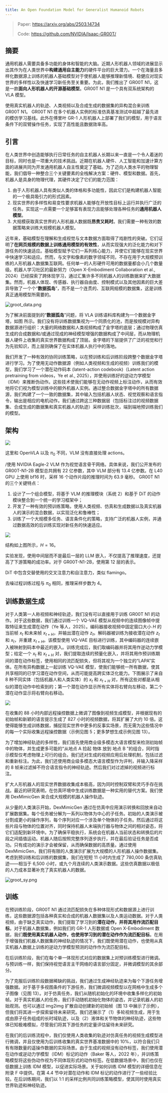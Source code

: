 ```yaml
---
title: An Open Foundation Model for Generalist Humanoid Robots
---
```


> Paper: https://arxiv.org/abs/2503.14734
>
> Code: https://github.com/NVIDIA/Isaac-GR00T/

## 摘要

通用机器人需要具备多功能的身体和智能的大脑。近期人形机器人领域的进展显示出其作为在人类世界中**构建通用自主能力**的硬件平台的巨大潜力。一个在海量且多样化数据源上训练的机器人基础模型对于使机器人能够推理新情境、稳健应对现实世界的多样性以及快速学习新任务至关重要。为此，我们推出了 GR00T N1，这是一款**面向人形机器人的开源基础模型**。GR00T N1 是一个具有双系统架构的 VLA 模型。

使用真实机器人的轨迹、人类视频以及合成生成的数据集的异构混合来训练 GR00T N1。 GR00T N1 在多个机器人实例的标准仿真基准测试中超越了最先进的模仿学习基线。此外在傅里叶 GR-1 人形机器人上部署了我们的模型，用于语言条件下的双臂操作任务，实现了高性能且数据效率高。

## 引言

在人类世界中创造能够执行日常任务的自主机器人长期以来一直是一个令人着迷的目标，同时也是一项重大的技术挑战。近期在机器人硬件、人工智能和加速计算方面的进展共同为开发通用机器人自主性奠定了基础。为了迈向人类水平的物理智能，我们倡导一种整合三个关键要素的全栈解决方案：硬件、模型和数据。首先，机器人是具身的物理代理，其硬件决定了它们的能力范围：

1. 由于人形机器人具有类似人类的体格和多功能性，因此它们是构建机器人智能的一个极具吸引力的形式因素。
2. 现实世界的多样性和易变性要求机器人能够在开放性目标上运行并执行广泛的任务。实现这一点需要一个足够富有表现力且能够处理各种任务的**通用机器人模型**。
3. 大规模获取真实世界的人形机器人数据既**昂贵又耗时**。我们需要一种有效的数据策略来训练大规模机器人模型。

近年来，基础模型在理解和生成视觉与文本数据方面取得了戏剧性的突破。它们证明了**在网页规模的数据上训练通用模型的有效性**，从而实现强大的泛化能力和对下游任务的快速适应。基础模型赋予它们一系列核心能力，并使它们能够在现实世界中快速学习和适应。然而，与文字和像素的数字领域不同，不存在用于大规模预训练的人形机器人数据集互联网。任何单一的人形硬件可用的数据量都会小几个数量级。机器人学习社区的最新努力（Open X-Embodiment Collaboration et al., 2024）已经探索了跨体现学习，通过汇集许多不同机器人的训练数据来扩大数据集。然而，机器人体现、传感器、执行器自由度、控制模式以及其他因素的巨大差异导致了一个个“**数据孤岛**”，而不是一个连贯的、互联网规模的数据集，这是训练真正通用模型所需要的。

![groot_data.png](./images/groot_data.png)

为了解决前面提到的“**数据孤岛**”问题，将 VLA 训练语料库构建为一个数据金字塔，如图 所示。我们没有将训练数据集视为一个同质化的池，而是按规模对异构数据源进行组织：大量的网络数据和人类视频构成了金字塔的底层；通过物理仿真生成的合成数据和/或通过现成的神经模型增强的数据构成了中间层，而从物理机器人硬件上收集的真实世界数据构成了顶层。金字塔的下层提供了广泛的视觉和行为先验知识，而上层则确保了在实体机器人执行中的落地。

我们开发了一种有效的协同训练策略，以在预训练和后训练阶段跨整个数据金字塔进行学习。为了使用无动作数据源（例如人类视频和生成的视频）训练我们的模型，我们学习了一个潜在动作码本 (latent-action codebook)（Latent action pretraining from videos，Ye et al., 2025），并使用训练好的逆动力学模型（IDM）来推断伪动作。这些技术使我们能够在无动作视频上标注动作，从而有效地将它们视为模型训练中的额外机器人实例。通过整合数据金字塔中的所有数据源，我们构建了一个一致的数据集，其中输入包括机器人状态、视觉观察和语言指令，输出是相应的电机动作。我们通过跨这三种数据层（包括标注过的视频数据集、合成生成的数据集和真实机器人的轨迹）采样训练批次，端到端地预训练我们的模型。

## 架构

![](./images/groot_arc.png)

这里和 OpenVLA 以及 $\pi_{0}$ 不同，VLM 没有直接处理 actions。

/使用 NVIDIA Eagle-2 VLM 作为视觉语言骨干网络。具体来说，我们公开发布的 GR00T-N1-2B 模型总共拥有 22 亿参数，其中 VLM 部分有 13.4 亿参数。在 L40 GPU 上使用 bf16 时，采样 16 个动作片段的推理时间为 63.9 毫秒。 GR00T N1 的三个关键特点：

1. 设计了一个组合模型，将基于 VLM 的推理模块（系统 2）和基于 DiT 的动作模块整合到一个统一的学习框架中；
2. 开发了一种有效的预训练策略，使用人类视频、仿真和生成数据以及真实机器人的演示的混合数据，以实现泛化和鲁棒性；
3. 训练了一个大规模多任务、语言条件化的策略，支持广泛的机器人实例，并通过数据高效的后训练实现对新任务的快速适应。

![](./images/groot_detail.png)

结构如上图所示，$H=16$。

实验发现，使用中间层而不是最后一层的 LLM 嵌入，不仅提高了推理速度，还提高了下游策略的成功率。对于 GR00T-N1-2B，使用第 12 层的表示。

DiT 中包含交替使用的交叉注意力和自注意力，类似 flamingo。

去噪过程训练过程与 $\pi_{0}$ 相同，推理采样步数为 $4$。

## 训练数据生成

对于人类第一人称视频和神经轨迹，我们没有可以直接用于训练 GR00T N1 的动作。对于这些数据，我们通过训练一个 VQ-VAE 模型从视频中的连续图像帧中提取特征来生成潜在动作（Ye 等人，2025）。编码器接收视频中固定窗口大小 $H$ 的当前帧 $x_t$ 和未来帧 $x_{t+H}$，并输出潜在动作 $z_t$。解码器被训练为接收潜在动作 $z_t$ 和 $x_t$，并重建 $x_{t+H}$。该模型使用 VQ-VAE 目标进行训练，其中编码器的连续嵌入被映射到码本中最近的嵌入。训练完成后，我们取编码器并将其用作逆动力学模型；给定一个 $x_t$ 和 $x_{t+H}$ 对，我们提取连续的预量化嵌入，并将其用作预训练期间的潜在动作标签，使用相同的流匹配损失，但将其视为一个独立的“LAPA”实体。在所有异构数据上一起训练 VQ-VAE 模型，使我们能够统一所有数据，使其共享相同的已学习潜在动作空间，从而可能提高跨实体泛化能力。下图展示了来自 8 种不同实体（包括机器人和人类实体）的 $x_t$ 和 $x_{t+H}$ 对，所有这些对都是从相似的潜在动作中检索到的；第一个潜在动作显示所有实体将右臂向左移动，第二个潜在动作显示将右臂向右移动。

![](./images/laten_actions.png)

在收集的 88 小时内部远程操控数据上微调了图像到视频生成模型，并根据现有的初始帧和新颖的语言提示生成了 827 小时的视频数据，将其扩展了大约 10 倍。这使得能够生成训练数据，捕捉现实世界中更多的反事实场景，而无需为这些情况中的每一个实际收集远程操控数据（示例见图 5；更多梦想生成示例见图 13）。

为了增加神经轨迹的多样性，我们首先使用商业级多模态大语言模型来检测初始帧中的物体，并生成更多可能的“从地点 A 捡起 物体 放到 地点 B ”的组合，同时指示模型仅考虑物理上可行的组合。我们还对生成的视频应用后处理机制，包括过滤和重新标注。为此，我们还使用商业级多模态大语言模型作为评判，并输入降采样的 8 帧来过滤掉不符合语言指令的神经轨迹。然后我们对过滤掉的视频进行标注。

扩大人形机器人的现实世界数据收集成本极高，因为同时控制双臂和灵巧手存在挑战。最近的研究表明，在仿真环境中生成训练数据是一种实用的替代方案。我们使用 DexMimicGen 来合成大规模的机器人操作轨迹。

从少量的人类演示开始，DexMimicGen 通过在仿真中应用演示转换和回放来自动扩展数据集。每个任务被分解为一系列以物体为中心的子任务。初始的人类演示被分割成更小的操作序列，每个序列对应一个涉及单个物体的子任务。然后通过将这些片段与物体的位置对齐，同时保持机器人末端执行器与物体之间的相对姿态，将它们适配到新环境中。为了确保平稳执行，系统会在机器人当前状态和转换后的片段之间插值运动。机器人随后按照完整序列逐步执行，并在最后验证任务是否成功。只有成功的演示才会被保留，从而确保数据的高质量。通过使用 DexMimicGen，我们将有限的人类演示扩展为大规模的人形机器人操作数据集。考虑到预训练和后训练的数据集，我们在短短 11 小时内生成了 780,000 条仿真轨迹——相当于 6,500 小时，或九个月连续的人类演示数据。这些仿真数据以极低的人力成本显著补充了真实机器人的数据。

![groot_sy.png](./images/groot_sy.png)

## 训练

在预训练阶段，GR00T N1 通过流匹配损失在多种体现形式和数据源上进行训练，这些数据源包括各种真实和合成的机器人数据集以及人类运动数据。对于人类视频，由于缺乏真实动作，我们提取了学习到的**潜在动作，并将其用作流匹配目标**。对于机器人数据集，例如我们的 GR-1 人形数据或 Open X-Embodiment 数据，我们**既使用真实机器人动作，也使用学习到的潜在动作作为流匹配目标**。在用于增强我们机器人数据集的神经轨迹的情况下，我们既使用潜在动作，也使用从真实机器人数据上训练的逆动力学模型预测的动作作为流匹配目标。

在后训练阶段，我们在每个单一体现形式对应的数据集上对预训练模型进行微调。与预训练一样，我们保持视觉语言主干网络的语言部分固定，并微调模型的其余部分。

为了克服后训练阶段数据稀缺的挑战，我们通过生成神经轨迹来为每个下游任务增强数据。对于基于多视图条件的下游任务，我们微调视频模型以在网格中生成多个子图像（见图 13）。对于仿真任务，我们从随机初始化的环境中收集多样化的初始帧。对于真实机器人的任务，我们手动随机初始化物体的姿态，并记录机器人的初始观测。也可以通过 img2img 扩散自动创建新的初始帧（图 13 中展示了示例），但我们将其进一步探索留待未来研究。我们还展示了（1）多轮视频生成，用于生成由原子任务组成的长时域轨迹，以及（2）液体和关节物体的神经轨迹，这些物体已知极难模拟，尽管我们将其下游任务的定量评估留待未来研究。

在我们的后训练流程中，我们仅使用人类收集的轨迹对仿真任务的视频生成模型进行微调，并且仅使用为后训练收集的真实世界基准数据中的 10%，以符合我们只有有限数量的遥操作数据的实际场景。由于生成的视频没有动作标签，我们使用潜在动作或逆动力学模型（IDM）标记的动作（Baker 等人，2022 年），并训练策略模型将这些伪动作视为不同体现形式的动作标签。在低数据场景中，我们也仅在低数据上训练 IDM 模型，以促进实际场景。关于如何训练 IDM 模型的详细信息在附录 F 中提供。在第 4.4 节中对潜在动作和 IDM 标记的动作进行了一些经验比较。在后训练期间，我们以 1:1 的采样比例共同训练策略模型，使其同时使用真实世界轨迹和神经轨迹。
